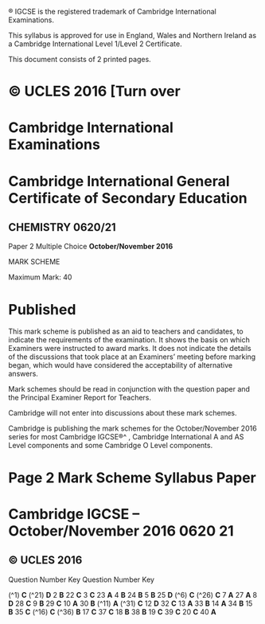 ® IGCSE is the registered trademark of Cambridge International Examinations. 

 This syllabus is approved for use in England, Wales and Northern Ireland as a Cambridge International Level 1/Level 2 Certificate. 

 This document consists of 2 printed pages. 

# © UCLES 2016 [Turn over 

# Cambridge International Examinations 

# Cambridge International General Certificate of Secondary Education 

## CHEMISTRY 0620/21 

Paper 2 Multiple Choice **October/November 2016** 

MARK SCHEME 

Maximum Mark: 40 

# Published 

This mark scheme is published as an aid to teachers and candidates, to indicate the requirements of the examination. It shows the basis on which Examiners were instructed to award marks. It does not indicate the details of the discussions that took place at an Examiners’ meeting before marking began, which would have considered the acceptability of alternative answers. 

Mark schemes should be read in conjunction with the question paper and the Principal Examiner Report for Teachers. 

Cambridge will not enter into discussions about these mark schemes. 

Cambridge is publishing the mark schemes for the October/November 2016 series for most Cambridge IGCSE®^ , Cambridge International A and AS Level components and some Cambridge O Level components. 


# Page 2 Mark Scheme Syllabus Paper 

# Cambridge IGCSE – October/November 2016 0620 21 

## © UCLES 2016 

 Question Number Key Question Number Key 

(^1) **C** (^21) **D** 2 **B** 22 **C** 3 **C** 23 **A** 4 **B** 24 **B** 5 **B** 25 **D** (^6) **C** (^26) **C** 7 **A** 27 **A** 8 **D** 28 **C** 9 **B** 29 **C** 10 **A** 30 **B** (^11) **A** (^31) **C** 12 **D** 32 **C** 13 **A** 33 **B** 14 **A** 34 **B** 15 **B** 35 **C** (^16) **C** (^36) **B** 17 **C** 37 **C** 18 **B** 38 **B** 19 **C** 39 **C** 20 **C** 40 **A** 


